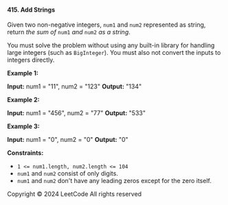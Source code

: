 #### 415\. Add Strings

Given two non-negative integers, `num1` and `num2` represented as string, return _the sum of_ `num1` _and_ `num2` _as a string_.

You must solve the problem without using any built-in library for handling large integers (such as `BigInteger`). You must also not convert the inputs to integers directly.

**Example 1:**

**Input:** num1 = "11", num2 = "123"
**Output:** "134"

**Example 2:**

**Input:** num1 = "456", num2 = "77"
**Output:** "533"

**Example 3:**

**Input:** num1 = "0", num2 = "0"
**Output:** "0"

**Constraints:**

*   `1 <= num1.length, num2.length <= 104`
*   `num1` and `num2` consist of only digits.
*   `num1` and `num2` don't have any leading zeros except for the zero itself.

Copyright ©️ 2024 LeetCode All rights reserved